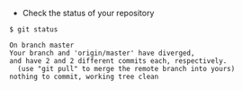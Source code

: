 
* Check the status of your repository

```
$ git status

On branch master
Your branch and 'origin/master' have diverged,
and have 2 and 2 different commits each, respectively.
  (use "git pull" to merge the remote branch into yours)
nothing to commit, working tree clean
```

